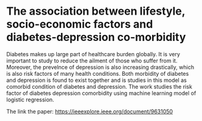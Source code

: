# The association between lifestyle, socio-economic factors and diabetes-depression co-morbidity

Diabetes makes up large part of healthcare burden globally. It is very important to study to reduce the ailment of those who suffer from it. Moreover, the prevelnce  of depression is also increasing drastically, which is also risk factors of many health conditions. Both morbidity of diabetes and depression is found to exist together and is studies in this model as comorbid condition of diabetes and depression. The work studies the risk factor of diabetes depression comorbidity using machine learning model of logistic regression. 

The link the paper: https://ieeexplore.ieee.org/document/9631050
